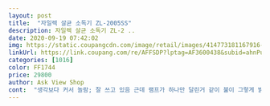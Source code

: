 ```yaml
---
layout: post 
title:  "자일렉 살균 소독기 ZL-2005SS" 
description: 자일렉 살균 소독기 ZL-2 ..
date: 2020-09-19 07:42:02 
img: https://static.coupangcdn.com/image/retail/images/414773181167916-40824ce5-4aca-420e-8805-bfe3e45e5995.jpg 
linkUrl: https://link.coupang.com/re/AFFSDP?lptag=AF3600438&subid=ahnPublicAsk&pageKey=1557556511&itemId=2663454809&vendorItemId=70711525205&traceid=V0-113-9b26f1cbb57e940e 
categories: [1016] 
color: FF1744 
price: 29800 
author: Ask View Shop 
cont:  "생각보다 커서 놀람; 잘 쓰고 있음 근데 램프가 하나만 달린거 같이 불이 그렇게 밝진 않음 원래 식기수저용인거 같은데 난 브러쉬 소독용으로 잘쓰고 있음<br/>소리가 큰건 아닌데 거슬린달까?<br/>이거 좋아요 건조 따뜻한 바람도 나오고 살균 확실하고 살균통 중 최고 가성비!<br/>잘쓰고있어요! 근데 윙하는 소리가 좀 거슬려요<br/>" 
---
```

